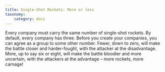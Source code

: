 ```yaml
---
title: Single-Shot Rockets: More or less
taxonomy:
    category: docs
---
```

Every company must carry the same number
of single-shot rockets. By default,
every company has three. Before you create
your companies, you can agree as a
group to some other number. Fewer,
down to zero, will make the battle closer
and harder-fought, with the attacker at
the disadvantage. More, up to say six or
eight, will make the battle bloodier and
more uncertain, with the attackers at the
advantage – more rockets, more carnage!